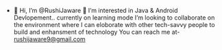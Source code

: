 - 👋 Hi, I’m @RushiJaware
         👀 I’m interested in Java & Android Devlopement..
    currently on learning mode 
         I’m looking to collaborate on the environment where I can eloborate with other tech-savvy people to build and enhansment of technology
 You can reach me at- rushijaware9@gmail.com 

<!---
RushiJaware/RushiJaware is a ✨ special ✨ repository because its `README.md` (this file) appears on your GitHub profile.
You can click the Preview link to take a look at your changes.
--->

